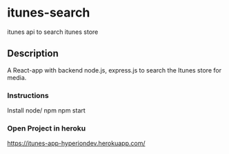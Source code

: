 # itunes-search
itunes api to search itunes store

## Description

A React-app with backend node.js, express.js to search the Itunes store for media.
### Instructions

Install node/ npm
npm start

### Open Project in heroku
https://itunes-app-hyperiondev.herokuapp.com/

